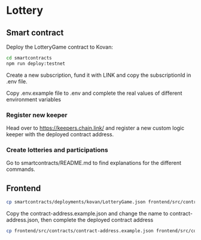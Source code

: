 # Lottery

## Smart contract
Deploy the LotteryGame contract to Kovan:

```bash
cd smartcontracts
npm run deploy:testnet
```

Create a new subscription, fund it with LINK and copy the subscriptionId in .env file.

Copy .env.example file to .env and complete the real values of different environment variables

### Register new keeper
Head over to https://keepers.chain.link/ and register a new custom logic keeper with the deployed contract address.

### Create lotteries and participations
Go to smartcontracts/README.md to find explanations for the different commands.

## Frontend
```bash
cp smartcontracts/deployments/kovan/LotteryGame.json frontend/src/contracts/LotteryGame.json
```

Copy the contract-address.example.json and change the name to contract-address.json, then complete the deployed contract address
```bash
cp frontend/src/contracts/contract-address.example.json frontend/src/contracts/contract-address.json
```

